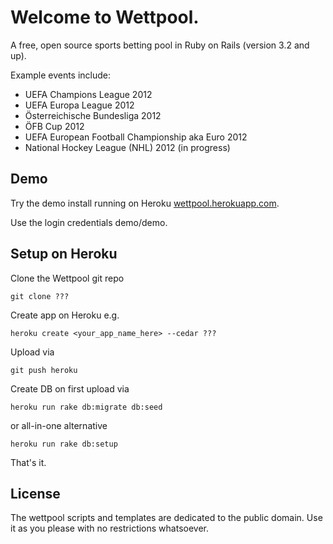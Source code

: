 # Welcome to Wettpool.

A free, open source sports betting pool in Ruby on Rails (version 3.2 and up).

Example events include:

* UEFA Champions League 2012
* UEFA Europa League 2012
* Österreichische Bundesliga 2012
* ÖFB Cup 2012
* UEFA European Football Championship aka Euro 2012
* National Hockey League (NHL) 2012 (in progress)


## Demo

Try the demo install running on Heroku [wettpool.herokuapp.com](http://wettpool.herokuapp.com).

Use the login credentials demo/demo. 


## Setup on Heroku 

Clone the Wettpool git repo

    git clone ???
    
Create app on Heroku e.g.

    heroku create <your_app_name_here> --cedar ???

Upload via

    git push heroku

Create DB on first upload via

    heroku run rake db:migrate db:seed

or all-in-one alternative

    heroku run rake db:setup

That's it.

## License

The wettpool scripts and templates are dedicated to the public domain.
Use it as you please with no restrictions whatsoever.